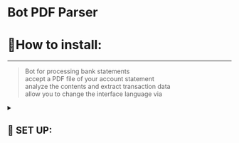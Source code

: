 <h1>Bot PDF Parser</h1>

<h1>📍How to install: </h1>
<hr>

> Bot for processing bank statements<br/>
> accept a PDF file of your account statement<br/>
> analyze the contents and extract transaction data<br/>
> allow you to change the interface language via<br/>

<!-- Python -->
<details><summary><h2>🐍 SET UP:</h2></summary><br/>

<h3>Insert this command into terminal (in .env file set correct values):</h3>

```
echo "BOT_TOKEN=your_actual_token_here" > .env
```


<h3>Run container:</h3>

```
docker compose up --build 
```

</details>
<!-- Python -->



